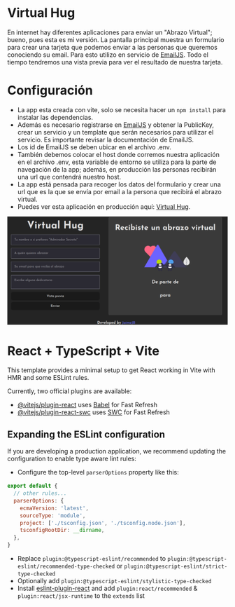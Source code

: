 # Virtual Hug
En internet hay diferentes aplicaciones para enviar un "Abrazo Virtual"; bueno, pues esta es mi versión. La pantalla principal muestra un formulario para crear una tarjeta que podemos enviar a las personas que queremos conociendo su email. Para esto utilizo en servicio de [EmailJS](https://www.emailjs.com/). Todo el tiempo tendremos una vista previa para ver el resultado de nuestra tarjeta.

# Configuración
- La app esta creada con vite, solo se necesita hacer un ``npm install`` para instalar las dependencias.
- Además es necesario registrarse en [EmailJS](https://www.emailjs.com/) y obtener la PublicKey, crear un servicio y un template que serán necesarios para utilizar el servicio. Es importante revisar la documentación de EmailJS.
- Los id de EmailJS se deben ubicar en el archivo .env. 
- También debemos colocar el host donde corremos nuestra aplicación en el archivo .env, esta variable de entorno se utiliza para la parte de navegación de la app; además, en producción las personas recibirán una url que contendrá nuestro host.
- La app está pensada para recoger los datos del formulario y crear una url que es la que se envía por email a la persona que recibirá el abrazo virtual.
- Puedes ver esta aplicación en producción aquí: [Virtual Hug](https://virtualhug.jaimejb.com/).

![portada](./src/assets/virtual-hug.png)

# React + TypeScript + Vite

This template provides a minimal setup to get React working in Vite with HMR and some ESLint rules.

Currently, two official plugins are available:

- [@vitejs/plugin-react](https://github.com/vitejs/vite-plugin-react/blob/main/packages/plugin-react/README.md) uses [Babel](https://babeljs.io/) for Fast Refresh
- [@vitejs/plugin-react-swc](https://github.com/vitejs/vite-plugin-react-swc) uses [SWC](https://swc.rs/) for Fast Refresh

## Expanding the ESLint configuration

If you are developing a production application, we recommend updating the configuration to enable type aware lint rules:

- Configure the top-level `parserOptions` property like this:

```js
export default {
  // other rules...
  parserOptions: {
    ecmaVersion: 'latest',
    sourceType: 'module',
    project: ['./tsconfig.json', './tsconfig.node.json'],
    tsconfigRootDir: __dirname,
  },
}
```

- Replace `plugin:@typescript-eslint/recommended` to `plugin:@typescript-eslint/recommended-type-checked` or `plugin:@typescript-eslint/strict-type-checked`
- Optionally add `plugin:@typescript-eslint/stylistic-type-checked`
- Install [eslint-plugin-react](https://github.com/jsx-eslint/eslint-plugin-react) and add `plugin:react/recommended` & `plugin:react/jsx-runtime` to the `extends` list
